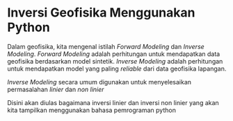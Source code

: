 # Inversi Geofisika Menggunakan Python
Dalam geofisika, kita mengenal istilah *Forward Modeling* dan *Inverse Modeling*. 
*Forward Modeling* adalah perhitungan untuk mendapatkan data geofisika berdasarkan model sintetik.
*Inverse Modeling* adalah perhitungan untuk mendapatkan model yang paling *reliable* dari data geofisika lapangan.

*Inverse Modeling* secara umum digunakan untuk menyelesaikan permasalahan *linier* dan *non linier*

Disini akan diulas bagaimana inversi linier dan inversi non linier yang akan kita tampilkan menggunakan bahasa pemrograman python
